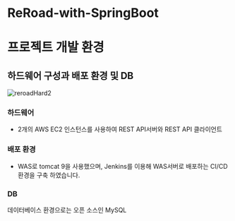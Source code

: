 # ReRoad-with-SpringBoot

 
  

# 프로젝트 개발 환경
  ## 하드웨어 구성과 배포 환경 및 DB
   ![reroadHard2](https://user-images.githubusercontent.com/92851213/153542721-4e24b98f-d972-48a2-92fe-071fc2556fb9.png)
   ### 하드웨어
   * 2개의 AWS EC2 인스턴스를 사용하여 REST API서버와 REST API 클라이언트 
   
   ### 배포 환경
   * WAS로 tomcat 9을 사용했으며, Jenkins를 이용해 WAS서버로 배포하는 CI/CD환경을 구축 하였습니다.
    
   ### DB
   데이터베이스 환경으로는 오픈 소스인 MySQL 
   
